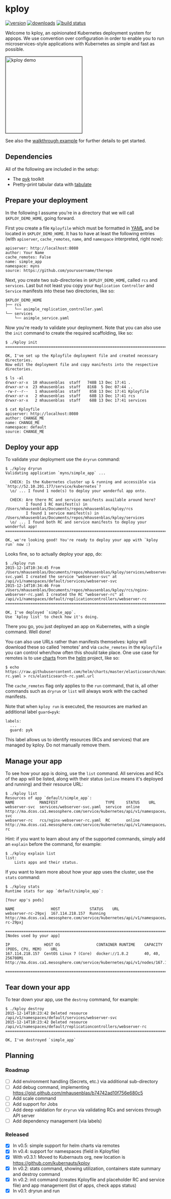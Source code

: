 # kploy

[![version](https://img.shields.io/pypi/v/kploy.svg)](https://pypi.python.org/pypi/kploy/)
[![downloads](https://img.shields.io/pypi/dm/kploy.svg)](https://pypi.python.org/pypi/kploy/)
[![build status](https://travis-ci.org/mhausenblas/kploy.svg?branch=master)](https://travis-ci.org/mhausenblas/kploy)

Welcome to kploy, an opinionated Kubernetes deployment system for appops.
We use convention over configuration in order to enable you to run 
microservices-style applications with Kubernetes as simple and fast as possible.

<a href="http://www.youtube.com/watch?feature=player_embedded&v=TJpucj4v4iE" target="_blank">
 <img src="http://img.youtube.com/vi/TJpucj4v4iE/0.jpg" alt="kploy demo" width="240" border="1" />
</a>

See also the [walkthrough example](examples.md) for further details to get started.

## Dependencies

All of the following are included in the setup:

* The [pyk](https://github.com/mhausenblas/pyk) toolkit
* Pretty-print tabular data with [tabulate](https://pypi.python.org/pypi/tabulate)

## Prepare your deployment

In the following I assume you're in a directory that we will call `$KPLOY_DEMO_HOME`, going forward.

First you create a file `Kployfile` which must be formatted in [YAML](http://yaml.org/) and be located in `$KPLOY_DEMO_HOME`.
It has to have at least the following entries (with `apiserver`, `cache_remotes`, `name`, and `namespace` interpreted, right now):

    apiserver: http://localhost:8080
    author: Your Name
    cache_remotes: False
    name: simple_app
    namespace: myns
    source: https://github.com/yourusername/therepo

Next, you create two sub-directories in `$KPLOY_DEMO_HOME`, called `rcs` and `services`.  Last but not least you copy your
`Replication Controller` and `Service` manifests into these two directories, like so:

    $KPLOY_DEMO_HOME
    ├── rcs
        └── asimple_replication_controller.yaml
    └── services
        └── asimple_service.yaml

Now you're ready to validate your deployment. Note that you can also use the `init` command to create the required scaffolding, like so: 

    $ ./kploy init
    ================================================================================
    
    OK, I've set up the Kployfile deployment file and created necessary directories.
    Now edit the deployment file and copy manifests into the respective directories.
    
    $ ls -al
    drwxr-xr-x  10 mhausenblas  staff   748B 13 Dec 17:41 .
    drwxr-xr-x  23 mhausenblas  staff   816B  5 Dec 07:44 ..
    -rw-r--r--   1 mhausenblas  staff    85B 13 Dec 17:41 Kployfile
    drwxr-xr-x   2 mhausenblas  staff    68B 13 Dec 17:41 rcs
    drwxr-xr-x   2 mhausenblas  staff    68B 13 Dec 17:41 services
    
    $ cat Kployfile
    apiserver: http://localhost:8080
    author: CHANGE_ME
    name: CHANGE_ME
    namespace: default
    source: CHANGE_ME

## Deploy your app

To validate your deployment use the `dryrun` command:

    $ ./kploy dryrun
    Validating application `myns/simple_app` ...

      CHECK: Is the Kubernetes cluster up & running and accessible via `http://52.10.201.177/service/kubernetes`?
      \o/ ... I found 1 node(s) to deploy your wonderful app onto.

      CHECK: Are there RC and service manifests available around here?
             I found 1 RC manifest(s) in /Users/mhausenblas/Documents/repos/mhausenblas/kploy/rcs
             I found 1 service manifest(s) in /Users/mhausenblas/Documents/repos/mhausenblas/kploy/services
      \o/ ... I found both RC and service manifests to deploy your wonderful app!
    ================================================================================

    OK, we're looking good! You're ready to deploy your app with `kploy run` now :)

Looks fine, so to actually deploy your app, do:

    $ ./kploy run
    2015-12-14T10:34:45 From /Users/mhausenblas/Documents/repos/mhausenblas/kploy/services/webserver-svc.yaml I created the service "webserver-svc" at /api/v1/namespaces/default/services/webserver-svc
    2015-12-14T10:34:46 From /Users/mhausenblas/Documents/repos/mhausenblas/kploy/rcs/nginx-webserver-rc.yaml I created the RC "webserver-rc" at /api/v1/namespaces/default/replicationcontrollers/webserver-rc
    ================================================================================

    OK, I've deployed `simple_app`.
    Use `kploy list` to check how it's doing.

There you go, you just deployed an app on Kubernetes, with a single command. Well done!

You can also use URLs rather than manifests themselves: kploy will download these so called 'remotes' and via `cache_remotes` 
in the `Kployfile` you can control when/how often this should take place. One use case for remotes is to use [charts](https://github.com/helm/charts) from the [helm](http://helm.sh/) project, like so:

    $ echo https://raw.githubusercontent.com/helm/charts/master/elasticsearch/manifests/elasticsearch-rc.yaml > rcs/elasticsearch-rc.yaml.url

The `cache_remotes` flag only applies to the `run` command, that is, all other commands such as `dryrun` or `list` will always work with the cached manifests.

Note that when `kploy run` is executed, the resources are marked an additional label `guard=pyk`:

    labels:
      ...
      guard: pyk

This label allows us to identify resources (RCs and services) that are managed by kploy. Do not manually remove them.

## Manage your app

To see how your app is doing, use the `list` command. All services and RCs of the app will be listed, along with their status
(`online` means it's deployed and running) and their resource URL:

    $ ./kploy list
    Resources of app `default/simple_app`:
    NAME           MANIFEST                     TYPE     STATUS    URL
    webserver-svc  services/webserver-svc.yaml  service  online   http://ma.dcos.ca1.mesosphere.com/service/kubernetes/api/v1/namespaces/default/services/webserver-svc
    webserver-rc   rcs/nginx-webserver-rc.yaml  RC       online   http://ma.dcos.ca1.mesosphere.com/service/kubernetes/api/v1/namespaces/default/replicationcontrollers/webserver-rc

Hint: if you want to learn about any of the supported commands, simply add an `explain` before the command, for example:

    $ ./kploy explain list
    list:
        Lists apps and their status.

If you want to learn more about how your app uses the cluster, use the `stats` command:

    $ ./kploy stats
    Runtime stats for app `default/simple_app`:

    [Your app's pods]

    NAME                HOST             STATUS    URL
    webserver-rc-29pxj  167.114.218.157  Running   http://ma.dcos.ca1.mesosphere.com/service/kubernetes/api/v1/namespaces/default/pods/webserver-rc-29pxj

    ================================================================================
    [Nodes used by your app]

    IP               HOST OS                CONTAINER RUNTIME    CAPACITY (PODS, CPU, MEM)    URL
    167.114.218.157  CentOS Linux 7 (Core)  docker://1.8.2       40, 40, 256708Mi             http://ma.dcos.ca1.mesosphere.com/service/kubernetes/api/v1/nodes/167.114.218.157

    ================================================================================

## Tear down your app

To tear down your app, use the `destroy` command, for example:

    $ ./kploy destroy
    2015-12-14T10:23:42 Deleted resource /api/v1/namespaces/default/services/webserver-svc
    2015-12-14T10:23:42 Deleted resource /api/v1/namespaces/default/replicationcontrollers/webserver-rc
    ================================================================================
    
    OK, I've destroyed `simple_app`

## Planning

### Roadmap

- [ ] Add environment handling (Secrets, etc.) via additional sub-directory
- [ ] Add debug command, implementing https://gist.github.com/mhausenblas/b74742ad10f756e680c5
- [ ] Add scale command
- [ ] Add support for Jobs
- [ ] Add deep validation for `dryrun` via validating RCs and services through API server
- [ ] Add dependency management (via labels)

### Released

- [x] In v0.5: simple support for helm charts via remotes
- [x] In v0.4: support for namespaces (field in Kployfile)
- [x] With v0.3.1: Moved to Kubernauts org, new location is https://github.com/kubernauts/kploy 
- [x] In v0.2: stats command, showing utilization, containers state summary and destroy command
- [x] In v0.2: init command (creates Kployfile and placeholder RC and service file) and app management (list of apps, check apps status)
- [x] In v0.1: dryrun and run
